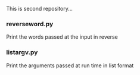 This is second repository...


### reverseword.py

Print the words passed at the input in reverse

### listargv.py 

Print the arguments passed at run time in list format 
